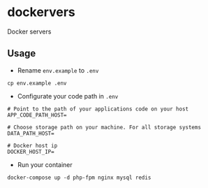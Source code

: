 # dockervers
Docker servers

## Usage

- Rename `env.example` to `.env`

```
cp env.example .env
```

- Configurate your code path in `.env`

```
# Point to the path of your applications code on your host
APP_CODE_PATH_HOST=

# Choose storage path on your machine. For all storage systems
DATA_PATH_HOST=

# Docker host ip
DOCKER_HOST_IP=
```

- Run your container

```
docker-compose up -d php-fpm nginx mysql redis
```
